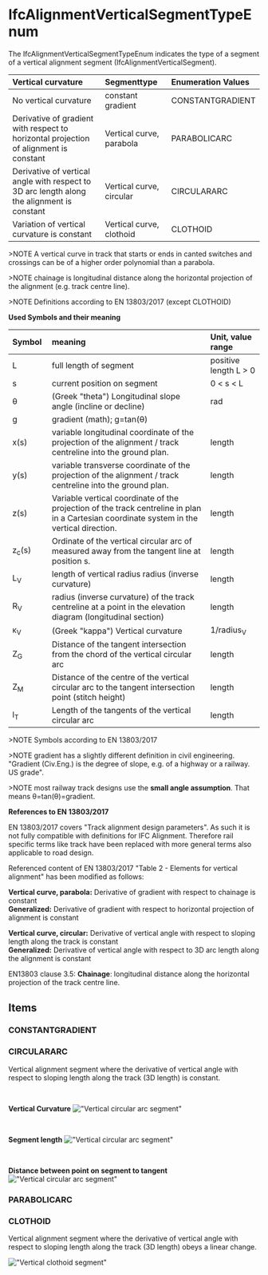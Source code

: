 # IfcAlignmentVerticalSegmentTypeEnum

The IfcAlignmentVerticalSegmentTypeEnum indicates the type of a segment of a vertical alignment segment (IfcAlignmentVerticalSegment).


| Vertical curvature | Segmenttype        | Enumeration Values |
|:----|:------------------|:----------|
| No vertical curvature | constant gradient        | CONSTANTGRADIENT |
| Derivative of gradient with respect to horizontal projection of alignment is constant | Vertical curve, parabola  | PARABOLICARC |
| Derivative of vertical angle with respect to 3D arc length along the alignment is constant | Vertical curve, circular | CIRCULARARC  |
| Variation of vertical curvature is constant | Vertical curve, clothoid | CLOTHOID  |


&gt;NOTE A vertical curve in track that starts or ends in canted switches and crossings can be of a higher order polynomial than a parabola.

&gt;NOTE chainage is  longitudinal distance along the horizontal projection of the alignment (e.g. track centre line).


&gt;NOTE Definitions according to EN 13803/2017 (except CLOTHOID)



**Used Symbols and their meaning**


| Symbol&nbsp; | meaning  | Unit, value range |
|:----|:------------------|:----------|
| L | full length of segment        | positive length  L > 0 |
| s | current position on segment        | 0 < s < L |
| &theta; | (Greek "theta") Longitudinal slope angle (incline or decline)   | rad |
| g | gradient (math); g=tan(&theta;) |  |
| x(s) | variable longitudinal coordinate of the projection of the alignment / track centreline into the ground plan.  | length |
| y(s) | variable transverse coordinate of the projection of the alignment / track centreline into the ground plan.  | length |
| z(s) | Variable vertical coordinate of the projection of the track centreline in plan in a Cartesian coordinate system in the vertical direction.  | length |
| z<sub>c</sub>(s) | Ordinate of the vertical circular arc of measured away from the tangent line at position s.  | length |
| L<sub>V</sub> | length of vertical radius radius (inverse curvature)  | length |
| R<sub>V</sub> | radius (inverse curvature) of the track centreline at a point in the elevation diagram (longitudinal section)  | length |
| &kappa;<sub>V</sub> | (Greek "kappa") Vertical curvature   | 1/radius<sub>V</sub> |
| Z<sub>G</sub> | Distance of the tangent intersection from the chord of the vertical circular arc  | length |
| Z<sub>M</sub> |  Distance of the centre of the vertical circular arc to the tangent intersection point (stitch height) | length |
| l<sub>T</sub> | Length of the tangents of the  vertical circular arc | length |

&gt;NOTE Symbols according to EN 13803/2017

&gt;NOTE gradient has a slightly different definition in civil engineering. "Gradient (Civ.Eng.) is the degree of slope, e.g. of a highway or a railway. US grade".

&gt;NOTE most railway track designs use the **small angle assumption**. That means &theta;=tan(&theta;)=gradient.

**References to EN 13803/2017**

EN 13803/2017 covers "Track alignment design parameters". As such it is not fully compatible with definitions for IFC Alignment. Therefore rail specific terms like track have been replaced with more general terms also applicable to road design.

Referenced content of EN 13803/2017 "Table 2 - Elements for vertical alignment" has been modified as follows:

**Vertical curve, parabola:** Derivative of gradient with respect to chainage is constant<br/>
**Generalized:** Derivative of gradient with respect to horizontal projection of alignment is constant

**Vertical curve, circular:** Derivative of vertical angle with respect to sloping length along the track is constant<br/>
**Generalized:** Derivative of vertical angle with respect to 3D arc length along the alignment is constant

EN13803 clause 3.5:
**Chainage**: longitudinal distance along the horizontal projection of the track centre line.

## Items

### CONSTANTGRADIENT


### CIRCULARARC
Vertical alignment segment where the derivative of vertical angle with respect to sloping length along the track (3D length) is constant.

<br/>

**Vertical Curvature**
!["Vertical circular arc segment"](../../figures/ifcalignmentverticalsegmenttypeenum-arc_curvature.png "Figure 1 &mdash; Curvature for vertical circular arc segment")

<br/>

**Segment length**
!["Vertical circular arc segment"](../../figures/ifcalignmentverticalsegmenttypeenum-arc_length.png "Figure 2 &mdash; Length for vertical circular arc segment")

<br/>

**Distance between point on segment to tangent**
!["Vertical circular arc segment"](../../figures/ifcalignmentverticalsegmenttypeenum-arc_z_s.png "Figure 3 &mdash; Distance of point an vertical circular arc segment to tangent")

### PARABOLICARC


### CLOTHOID
Vertical alignment segment where the derivative of vertical angle with respect to sloping length along the track (3D length) obeys a linear change.

!["Vertical clothoid segment"](../../figures/ifcalignmentverticalsegmenttypeenum-clothoid_curvature.png "Figure 1 &mdash; curvature equation of the vertical clothoid segment")
